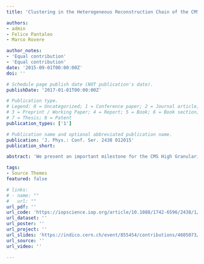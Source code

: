 ```yaml
---
title: 'Clustering in the Heterogeneous Reconstruction Chain of the CMS HGCAL Detector'

authors:
- admin
- Felice Pantaleo
- Marco Rovere

author_notes:
- 'Equal contribution'
- 'Equal contribution'
date: '2015-09-01T00:00:00Z'
doi: ''

# Schedule page publish date (NOT publication's date).
publishDate: '2017-01-01T00:00:00Z'

# Publication type.
# Legend: 0 = Uncategorized; 1 = Conference paper; 2 = Journal article;
# 3 = Preprint / Working Paper; 4 = Report; 5 = Book; 6 = Book section;
# 7 = Thesis; 8 = Patent
publication_types: ['1']

# Publication name and optional abbreviated publication name.
publication: 'J. Phys.: Conf. Ser. 2438 012015'
publication_short: 

abstract: 'We present an important milestone for the CMS High Granularity Calorimeter (HGCAL) event reconstruction: the deployment of the GPU clustering algorithm (CLUE) to the CMS software. The connection between GPU CLUE and the preceding GPU calibration step is thus made possible, further extending the heterogeneous chain of HGCAL's reconstruction framework. In addition to improvements brought by CLUE's deployment, new recursive device kernels are added to efficiently calculate the position and energy of CLUE clusters. Data conversions between GPU and CPU are included to facilitate the validation of the algorithms and increase the flexibility of the reconstruction. For the first time in HGCAL, conditions data are deployed to the GPU and made available on demand at any stage of the heterogeneous reconstruction. This is achieved via a new geometry ordering scheme in which physical and memory locations are connected. This scheme is successfully tested with the GPU CLUE version reported here, and is expected to have a broad range of applicability for future heterogeneous developments in CMS. Finally, the performance of the combined calibration and clustering algorithms on GPU is assessed and compared to its CPU counterpart.'

tags:
- Source Themes
featured: false

# links:
# - name: ""
#   url: ""
url_pdf: ''
url_code: 'https://iopscience.iop.org/article/10.1088/1742-6596/2438/1/012015'
url_dataset: ''
url_poster: ''
url_project: ''
url_slides: 'https://indico.cern.ch/event/855454/contributions/4605073/'
url_source: ''
url_video: ''

---
```

